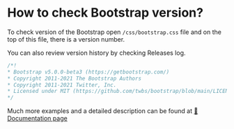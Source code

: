 # How to check Bootstrap version? 

To check version of the Bootstrap open `/css/bootstrap.css` file and on the top of this file, there is a version number.

You can also review version history by checking Releases log.

```css
/*!
* Bootstrap v5.0.0-beta3 (https://getbootstrap.com/)
* Copyright 2011-2021 The Bootstrap Authors
* Copyright 2011-2021 Twitter, Inc.
* Licensed under MIT (https://github.com/twbs/bootstrap/blob/main/LICENSE)
*/
```
Much more examples and a detailed description can be found at [📄 Documentation page](https://mdbootstrap.com/how-to/bootstrap/check-version/)
